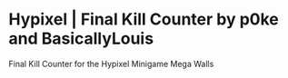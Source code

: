 # Hypixel | Final Kill Counter by p0ke and BasicallyLouis
Final Kill Counter for the Hypixel Minigame Mega Walls
